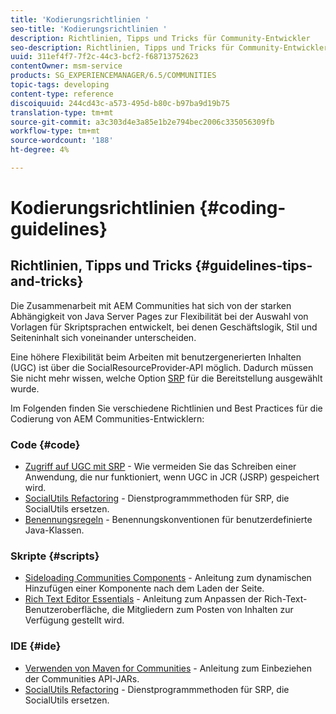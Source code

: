 ```yaml
---
title: 'Kodierungsrichtlinien '
seo-title: 'Kodierungsrichtlinien '
description: Richtlinien, Tipps und Tricks für Community-Entwickler
seo-description: Richtlinien, Tipps und Tricks für Community-Entwickler
uuid: 311ef4f7-7f2c-44c3-bcf2-f68713752623
contentOwner: msm-service
products: SG_EXPERIENCEMANAGER/6.5/COMMUNITIES
topic-tags: developing
content-type: reference
discoiquuid: 244cd43c-a573-495d-b80c-b97ba9d19b75
translation-type: tm+mt
source-git-commit: a3c303d4e3a85e1b2e794bec2006c335056309fb
workflow-type: tm+mt
source-wordcount: '188'
ht-degree: 4%

---
```



# Kodierungsrichtlinien {#coding-guidelines}

## Richtlinien, Tipps und Tricks {#guidelines-tips-and-tricks}

Die Zusammenarbeit mit AEM Communities hat sich von der starken Abhängigkeit von Java Server Pages zur Flexibilität bei der Auswahl von Vorlagen für Skriptsprachen entwickelt, bei denen Geschäftslogik, Stil und Seiteninhalt sich voneinander unterscheiden.

Eine höhere Flexibilität beim Arbeiten mit benutzergenerierten Inhalten (UGC) ist über die SocialResourceProvider-API möglich. Dadurch müssen Sie nicht mehr wissen, welche Option [SRP](srp.md) für die Bereitstellung ausgewählt wurde.

Im Folgenden finden Sie verschiedene Richtlinien und Best Practices für die Codierung von AEM Communities-Entwicklern:

### Code {#code}

* [Zugriff auf UGC mit SRP](accessing-ugc-with-srp.md)  - Wie vermeiden Sie das Schreiben einer Anwendung, die nur funktioniert, wenn UGC in JCR (JSRP) gespeichert wird.
* [SocialUtils Refactoring](socialutils.md)  - Dienstprogrammmethoden für SRP, die SocialUtils ersetzen.
* [Benennungsregeln](naming-conventions.md)  - Benennungskonventionen für benutzerdefinierte Java-Klassen.

### Skripte {#scripts}

* [Sideloading Communities Components](sideloading.md)  - Anleitung zum dynamischen Hinzufügen einer Komponente nach dem Laden der Seite.
* [Rich Text Editor Essentials](rte.md)  - Anleitung zum Anpassen der Rich-Text-Benutzeroberfläche, die Mitgliedern zum Posten von Inhalten zur Verfügung gestellt wird.

### IDE {#ide}

* [Verwenden von Maven for Communities](maven.md)  - Anleitung zum Einbeziehen der Communities API-JARs.
* [SocialUtils Refactoring](socialutils.md)  - Dienstprogrammmethoden für SRP, die SocialUtils ersetzen.

